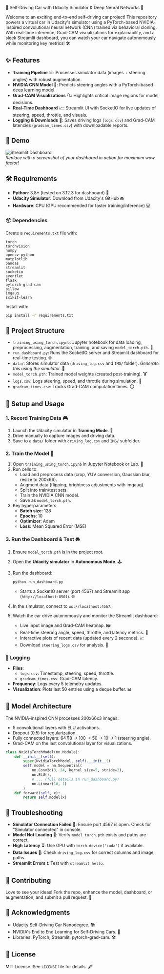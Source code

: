 🚗 Self-Driving Car with Udacity Simulator & Deep Neural Networks 🌟

Welcome to an exciting end-to-end self-driving car project! This repository powers a virtual car in Udacity's simulator using a PyTorch-based NVIDIA-inspired convolutional neural network (CNN) trained via behavioral cloning. With real-time inference, Grad-CAM visualizations for explainability, and a sleek Streamlit dashboard, you can watch your car navigate autonomously while monitoring key metrics! 🛠️

## ✨ Features

- **Training Pipeline** 📊: Processes simulator data (images + steering angles) with robust augmentation.
- **NVIDIA CNN Model** 🧠: Predicts steering angles with a PyTorch-based deep learning model.
- **Grad-CAM Visualizations** 🔍: Highlights critical image regions for model decisions.
- **Real-Time Dashboard** 📈: Streamlit UI with SocketIO for live updates of steering, speed, throttle, and visuals.
- **Logging & Downloads** 💾: Saves driving logs (`logs.csv`) and Grad-CAM latencies (`gradcam_times.csv`) with downloadable reports.

## 🎥 Demo

![Streamlit Dashboard](assets/github_dash_demo.png)\
*Replace with a screenshot of your dashboard in action for maximum wow factor!*

## 🛠️ Requirements

- **Python**: 3.8+ (tested on 3.12.3 for dashboard) 🐍
- **Udacity Simulator**: Download from Udacity's GitHub 🚘
- **Hardware**: CPU (GPU recommended for faster training/inference) 💻

### 📦 Dependencies

Create a `requirements.txt` file with:

```
torch
torchvision
numpy
opencv-python
matplotlib
pandas
streamlit
socketio
eventlet
flask
pytorch-grad-cam
pillow
imgaug
scikit-learn
```

Install with:

```bash
pip install -r requirements.txt
```

## 📂 Project Structure

- `training_using_torch.ipynb`: Jupyter notebook for data loading, preprocessing, augmentation, training, and saving `model_torch.pth`. 📓
- `run_dashboard.py`: Runs the SocketIO server and Streamlit dashboard for real-time testing. 🌐
- `data/`: Stores simulator data (`driving_log.csv` and `IMG/` folder). *Generate this using the simulator.* 📁
- `model_torch.pth`: Trained model weights (created post-training). 🏋️
- `logs.csv`: Logs steering, speed, and throttle during simulation. 📜
- `gradcam_times.csv`: Tracks Grad-CAM computation times. ⏱️

## 🚀 Setup and Usage

### 1. Record Training Data 🎮

1. Launch the Udacity simulator in **Training Mode**. 🚗
2. Drive manually to capture images and driving data.
3. Save to a `data/` folder with `driving_log.csv` and `IMG/` subfolder.

### 2. Train the Model 🧠

1. Open `training_using_torch.ipynb` in Jupyter Notebook or Lab. 📓
2. Run cells to:
   - Load and preprocess data (crop, YUV conversion, Gaussian blur, resize to 200x66).
   - Augment data (flipping, brightness adjustments with imgaug).
   - Split into train/test sets.
   - Train the NVIDIA CNN model.
   - Save as `model_torch.pth`.
3. Key hyperparameters:
   - **Batch size**: 128
   - **Epochs**: 10
   - **Optimizer**: Adam
   - **Loss**: Mean Squared Error (MSE)

### 3. Run the Dashboard & Test 🚘

1. Ensure `model_torch.pth` is in the project root.

2. Open the **Udacity simulator** in **Autonomous Mode**. 🕹️

3. Run the dashboard:

   ```bash
   python run_dashboard.py
   ```

   - Starts a SocketIO server (port 4567) and Streamlit app (`http://localhost:8501`). 🌐

4. In the simulator, connect to `ws://localhost:4567`.

5. Watch the car drive autonomously and monitor the Streamlit dashboard:

   - Live input image and Grad-CAM heatmap. 🖼️
   - Real-time steering angle, speed, throttle, and latency metrics. 📏
   - Interactive plots of recent data (updated every 2 seconds). 📈
   - Download `steering_logs.csv` for analysis. 💾

### 📝 Logging

- **Files**:
  - `logs.csv`: Timestamp, steering, speed, throttle.
  - `gradcam_times.csv`: Grad-CAM latency.
- **Frequency**: Logs every 5 telemetry updates.
- **Visualization**: Plots last 50 entries using a deque buffer. 📊

## 🧬 Model Architecture

The NVIDIA-inspired CNN processes 200x66x3 images:

- 5 convolutional layers with ELU activations.
- Dropout (0.5) for regularization.
- Fully connected layers: 64*1*18 → 100 → 50 → 10 → 1 (steering angle).
- Grad-CAM on the last convolutional layer for visualizations.

```python
class NvidiaTorchModel(nn.Module):
    def __init__(self):
        super(NvidiaTorchModel, self).__init__()
        self.model = nn.Sequential(
            nn.Conv2d(3, 24, kernel_size=5, stride=2),
            nn.ELU(),
            # ... (full details in run_dashboard.py)
            nn.Linear(10, 1)
        )
    def forward(self, x):
        return self.model(x)
```

## 🔧 Troubleshooting

- **Simulator Connection Failed** 🔌: Ensure port 4567 is open. Check for "Simulator connected" in console.
- **Model Not Loading** 🚫: Verify `model_torch.pth` exists and paths are correct.
- **High Latency** ⏳: Use GPU with `torch.device('cuda')` if available.
- **Data Issues** 📂: Check `driving_log.csv` for correct columns and image paths.
- **Streamlit Errors** ❗: Test with `streamlit hello`.

## 🤝 Contributing

Love to see your ideas! Fork the repo, enhance the model, dashboard, or augmentation, and submit a pull request. 🌟

## 🙌 Acknowledgments

- Udacity Self-Driving Car Nanodegree. 📚
- NVIDIA's End to End Learning for Self-Driving Cars. 📄
- Libraries: PyTorch, Streamlit, pytorch-grad-cam. 🛠️

## 📜 License

MIT License. See `LICENSE` file for details. 🖋️
